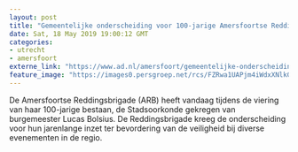 ```yaml
---
layout: post
title: "Gemeentelijke onderscheiding voor 100-jarige Amersfoortse Reddingsbrigade"
date: Sat, 18 May 2019 19:00:12 GMT
categories: 
- utrecht 
- amersfoort 
externe_link: "https://www.ad.nl/amersfoort/gemeentelijke-onderscheiding-voor-100-jarige-amersfoortse-reddingsbrigade~ac108355/"
feature_image: "https://images0.persgroep.net/rcs/FZRwa1UAPjm4iWdxXNlkGZ1v35k/diocontent/135896262/_fitwidth/400/?appId=21791a8992982cd8da851550a453bd7f&quality=0.7"
---
```


De Amersfoortse Reddingsbrigade (ARB) heeft vandaag tijdens de viering van haar 100-jarige bestaan, de Stadsoorkonde gekregen van burgemeester Lucas Bolsius. De Reddingsbrigade kreeg de onderscheiding voor hun jarenlange inzet ter bevordering van de veiligheid bij diverse evenementen in de regio.
